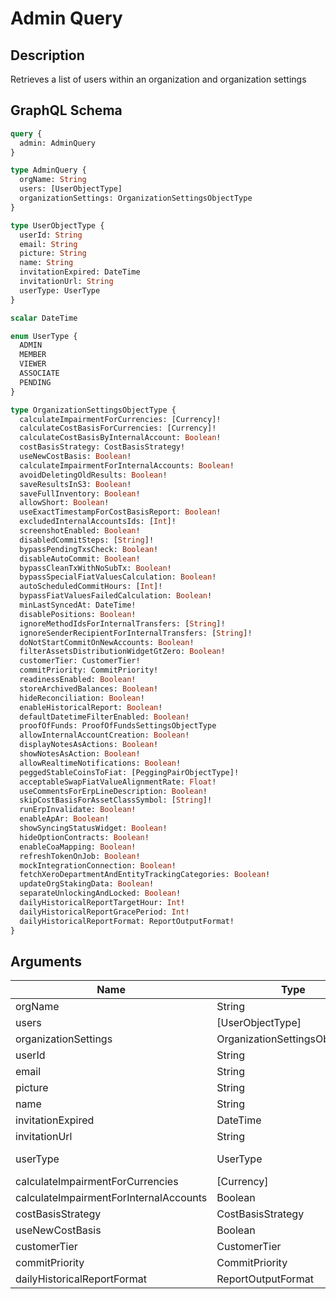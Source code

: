 # Admin Query

## Description
Retrieves a list of users within an organization and organization settings

## GraphQL Schema
```graphql
query {
  admin: AdminQuery
}

type AdminQuery {
  orgName: String
  users: [UserObjectType]
  organizationSettings: OrganizationSettingsObjectType
}

type UserObjectType {
  userId: String
  email: String
  picture: String
  name: String
  invitationExpired: DateTime
  invitationUrl: String
  userType: UserType
}

scalar DateTime

enum UserType {
  ADMIN
  MEMBER
  VIEWER
  ASSOCIATE
  PENDING
}

type OrganizationSettingsObjectType {
  calculateImpairmentForCurrencies: [Currency]!
  calculateCostBasisForCurrencies: [Currency]!
  calculateCostBasisByInternalAccount: Boolean!
  costBasisStrategy: CostBasisStrategy!
  useNewCostBasis: Boolean!
  calculateImpairmentForInternalAccounts: Boolean!
  avoidDeletingOldResults: Boolean!
  saveResultsInS3: Boolean!
  saveFullInventory: Boolean!
  allowShort: Boolean!
  useExactTimestampForCostBasisReport: Boolean!
  excludedInternalAccountsIds: [Int]!
  screenshotEnabled: Boolean!
  disabledCommitSteps: [String]!
  bypassPendingTxsCheck: Boolean!
  disableAutoCommit: Boolean!
  bypassCleanTxWithNoSubTx: Boolean!
  bypassSpecialFiatValuesCalculation: Boolean!
  autoScheduledCommitHours: [Int]!
  bypassFiatValuesFailedCalculation: Boolean!
  minLastSyncedAt: DateTime!
  disablePositions: Boolean!
  ignoreMethodIdsForInternalTransfers: [String]!
  ignoreSenderRecipientForInternalTransfers: [String]!
  doNotStartCommitOnNewAccounts: Boolean!
  filterAssetsDistributionWidgetGtZero: Boolean!
  customerTier: CustomerTier!
  commitPriority: CommitPriority!
  readinessEnabled: Boolean!
  storeArchivedBalances: Boolean!
  hideReconciliation: Boolean!
  enableHistoricalReport: Boolean!
  defaultDatetimeFilterEnabled: Boolean!
  proofOfFunds: ProofOfFundsSettingsObjectType
  allowInternalAccountCreation: Boolean!
  displayNotesAsActions: Boolean!
  showNotesAsAction: Boolean!
  allowRealtimeNotifications: Boolean!
  peggedStableCoinsToFiat: [PeggingPairObjectType]!
  acceptableSwapFiatValueAlignmentRate: Float!
  useCommentsForErpLineDescription: Boolean!
  skipCostBasisForAssetClassSymbol: [String]!
  runErpInvalidate: Boolean!
  enableApAr: Boolean!
  showSyncingStatusWidget: Boolean!
  hideOptionContracts: Boolean!
  enableCoaMapping: Boolean!
  refreshTokenOnJob: Boolean!
  mockIntegrationConnection: Boolean!
  fetchXeroDepartmentAndEntityTrackingCategories: Boolean!
  updateOrgStakingData: Boolean!
  separateUnlockingAndLocked: Boolean!
  dailyHistoricalReportTargetHour: Int!
  dailyHistoricalReportGracePeriod: Int!
  dailyHistoricalReportFormat: ReportOutputFormat!
}
```

## Arguments
| Name | Type | Description |
|------|------|-------------|
| orgName | String | Name of the organization |
| users | [UserObjectType] | List of users in the organization |
| organizationSettings | OrganizationSettingsObjectType | Organization settings configuration |
| userId | String | Unique identifier for the user |
| email | String | User's email address |
| picture | String | URL to user's profile picture |
| name | String | User's full name |
| invitationExpired | DateTime | Timestamp when user invitation expires |
| invitationUrl | String | URL for user invitation |
| userType | UserType | Type of user (ADMIN/MEMBER/VIEWER/ASSOCIATE/PENDING) |
| calculateImpairmentForCurrencies | [Currency] | List of currencies for impairment calculation |
| calculateImpairmentForInternalAccounts | Boolean | Flag to calculate impairment for internal accounts |
| costBasisStrategy | CostBasisStrategy | Strategy used for cost basis calculation |
| useNewCostBasis | Boolean | Flag to use new cost basis calculation |
| customerTier | CustomerTier | Tier level of the customer |
| commitPriority | CommitPriority | Priority level for commit operations |
| dailyHistoricalReportFormat | ReportOutputFormat | Format for daily historical reports |